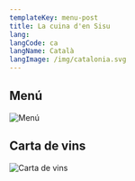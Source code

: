 ```yaml
---
templateKey: menu-post
title: La cuina d'en Sisu
lang: 
langCode: ca
langName: Català
langImage: /img/catalonia.svg
---
```

## Menú

![Menú](/img/menu.png)

## Carta de vins

![Carta de vins](/img/menu.png)